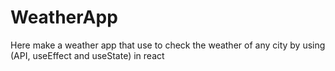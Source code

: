 # WeatherApp
 Here make a weather app that use to check the weather of any city by using (API, useEffect and useState) in react

